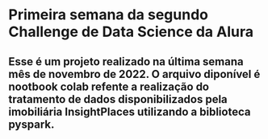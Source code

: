 <h1>Primeira semana da segundo Challenge de Data Science da Alura</h1>

<h2>Esse é um projeto realizado na última semana mês de novembro de 2022. O arquivo diponível é nootbook colab refente a realização do tratamento de dados disponibilizados pela imobiliária InsightPlaces utilizando a biblioteca pyspark.</h2>
